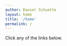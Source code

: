 ```yaml
---
author: Daniel Schuette
layout: home
title: '/home'
permalink: /
---
```


Click any of the links below.
